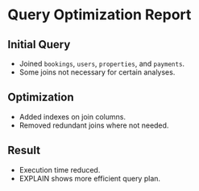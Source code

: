 # Query Optimization Report

## Initial Query
- Joined `bookings`, `users`, `properties`, and `payments`.
- Some joins not necessary for certain analyses.

## Optimization
- Added indexes on join columns.
- Removed redundant joins where not needed.

## Result
- Execution time reduced.
- EXPLAIN shows more efficient query plan.

